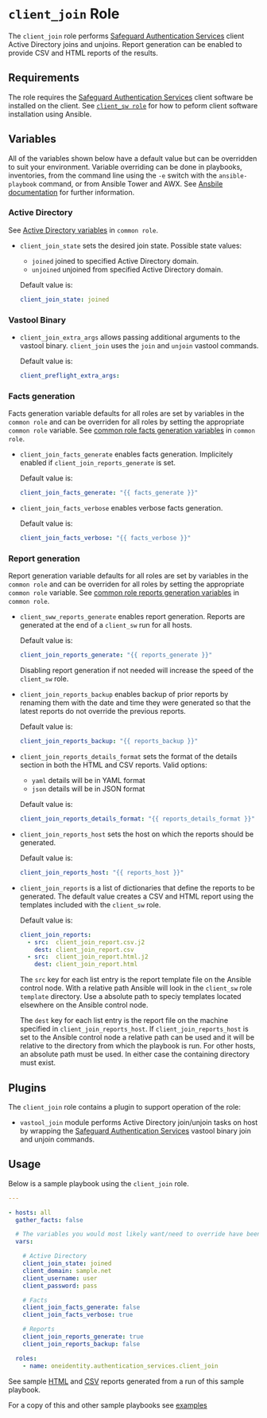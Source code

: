 # `client_join` Role

The `client_join` role performs [Safeguard Authentication Services](https://www.oneidentity.com/products/authentication-services/) client Active Directory joins and unjoins.  Report generation can be enabled to provide CSV and HTML reports of the results.

## Requirements

The role requires the [Safeguard Authentication Services](https://www.oneidentity.com/products/authentication-services/) client software be installed on the client.  See [`client_sw role`](docs/CLIENT_SW.md) for how to peform client software installation using Ansible.

## Variables

All of the variables shown below have a default value but can be overridden to suit your environment.  Variable overriding can be done in playbooks, inventories, from the command line using the `-e` switch with the `ansible-playbook` command, or from Ansible Tower and AWX.  See [Ansbile documentation](https://docs.ansible.com/ansible/latest/user_guide/playbooks_variables.html) for further information. 

### Active Directory

See [Active Directory variables](./COMMON.md##ActiveDirectory) in `common role`.

* `client_join_state` sets the desired join state.  Possible state values:

    * `joined` joined to specified Active Directory domain. 
    * `unjoined` unjoined from specified Active Directory domain.

    Default value is: 
    ```yaml
    client_join_state: joined
    ```

### Vastool Binary

* `client_join_extra_args` allows passing additional arguments to the vastool binary.  `client_join` uses the `join` and `unjoin` vastool commands.

    Default value is: 
    ```yaml
    client_preflight_extra_args:
    ```

### Facts generation

Facts generation variable defaults for all roles are set by variables in the `common role` and can be overriden for all roles by setting the appropriate `common role` variable.  See [common role facts generation variables](./COMMON.md##FactsGeneration) in `common role`.

* `client_join_facts_generate` enables facts generation.  Implicitely enabled if `client_join_reports_generate` is set.

    Default value is: 
    ```yaml
    client_join_facts_generate: "{{ facts_generate }}"
    ```

* `client_join_facts_verbose` enables verbose facts generation.

    Default value is: 
    ```yaml
    client_join_facts_verbose: "{{ facts_verbose }}"
    ```

### Report generation

Report generation variable defaults for all roles are set by variables in the `common role` and can be overriden for all roles by setting the appropriate `common role` variable.  See [common role reports generation variables](./COMMON.md##ReportsGeneration) in `common role`.

* `client_sww_reports_generate` enables report generation.  Reports are generated at the end of a `client_sw` run for all hosts.

    Default value is: 
    ```yaml
    client_join_reports_generate: "{{ reports_generate }}"
    ```

  Disabling report generation if not needed will increase the speed of the `client_sw` role.

* `client_join_reports_backup` enables backup of prior reports by renaming them with the date and time they were generated so that the latest reports do not override the previous reports.

    Default value is: 
    ```yaml
    client_join_reports_backup: "{{ reports_backup }}"

    ```

* `client_join_reports_details_format` sets the format of the details section in both the HTML and CSV reports.  Valid options:
    * `yaml` details will be in YAML format
    * `json` details will be in JSON format

    Default value is: 
    ```yaml
    client_join_reports_details_format: "{{ reports_details_format }}"

    ```

* `client_join_reports_host` sets the host on which the reports should be generated. 

    Default value is: 
    ```yaml
    client_join_reports_host: "{{ reports_host }}"
    ```

* `client_join_reports` is a list of dictionaries that define the reports to be generated.  The default value creates a CSV and HTML report using the templates included with the `client_sw` role.

  Default value is:
    ```yaml
    client_join_reports: 
      - src:  client_join_report.csv.j2   
        dest: client_join_report.csv
      - src:  client_join_report.html.j2
        dest: client_join_report.html
    ```
  
  The `src` key for each list entry is the report template file on the Ansible control node.  With a relative path Ansible will look in the `client_sw` role `template` directory.  Use a absolute path to speciy templates located elsewhere on the Ansible control node.

  The `dest` key for each list entry is the report file on the machine specified in `client_join_reports_host`.  If `client_join_reports_host` is set to the Ansible control node a relative path can be used and it will be relative to the directory from which the playbook is run.  For other hosts, an absolute path must be used.  In either case the containing directory must exist.

## Plugins

The `client_join` role contains a plugin to support operation of the role:

* `vastool_join` module performs Active Directory join/unjoin tasks on host by wrapping the [Safeguard Authentication Services](https://www.oneidentity.com/products/authentication-services/) vastool binary join and unjoin commands.

## Usage

Below is a sample playbook using the `client_join` role.

```yaml
---

- hosts: all 
  gather_facts: false

  # The variables you would most likely want/need to override have been included
  vars:

    # Active Directory
    client_join_state: joined
    client_domain: sample.net
    client_username: user
    client_password: pass

    # Facts
    client_join_facts_generate: false
    client_join_facts_verbose: true

    # Reports
    client_join_reports_generate: true 
    client_join_reports_backup: false 

  roles:
    - name: oneidentity.authentication_services.client_join
```

See sample [HTML](http://htmlpreview.github.io/?https://github.com/OneIdentity/ansible-authentication-services/blob/master/docs/client_join_report.html) and [CSV](client_join_report.csv) reports generated from a run of this sample playbook.

For a copy of this and other sample playbooks see [examples](../examples/README.md)
